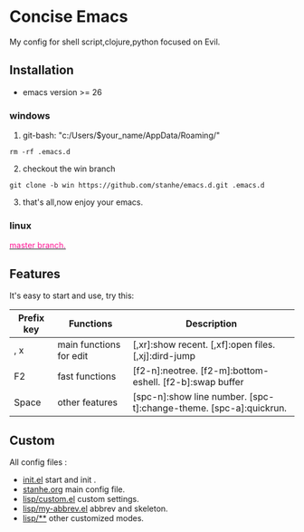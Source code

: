 # Concise Emacs
My config for shell script,clojure,python focused on Evil.

## Installation
* emacs version >= 26

### windows
1. git-bash: "c:/Users/$your_name/AppData/Roaming/"

```
rm -rf .emacs.d
```

2. checkout the win branch

```
git clone -b win https://github.com/stanhe/emacs.d.git .emacs.d

```

3. that's all,now enjoy your emacs.

### linux

[<font color=#FF1493 >master branch.</font>](https://github.com/stanhe/emacs.d)


## Features
It's easy to start and use, try this:

Prefix key |Functions|Description
-|-|-
, x|main functions for edit|[,xr]:show recent. [,xf]:open files. [,xj]:dird-jump
F2|fast functions|[f2-n]:neotree. [f2-m]:bottom-eshell. [f2-b]:swap buffer
Space|other features|[spc-n]:show line number. [spc-t]:change-theme. [spc-a]:quickrun.

## Custom
All config files :
* [init.el](./init.el) start and init .
* [stanhe.org](./stanhe.org) main config file.
* [lisp/custom.el](./lisp/custom.el) custom settings.
* [lisp/my-abbrev.el](./lisp/my-abbrev.el) abbrev and skeleton.
* [lisp/**](./lisp/) other customized modes.

